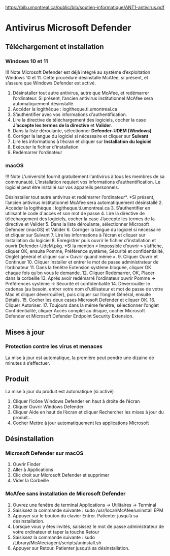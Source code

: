 https://bib.umontreal.ca/public/bib/soutien-informatique/ANT1-antivirus.pdf

# Antivirus Microsoft Defender

## Téléchargement et installation

### Windows 10 et 11

!!! Note
    Microsoft Defender est déjà intégré au système d’exploitation Windows 10 et 11. Cette procédure désinstalle McAfee, si présent, et s’assure que Windows Defender est activé.

1. Désinstaller tout autre antivirus, autre que McAfee, et redémarrer l’ordinateur. Si présent, l’ancien antivirus institutionnel McAfee sera automatiquement désinstallé.
2. Accéder la logithèque : logitheque.ti.umontreal.ca
3. S’authentifier avec vos informations d'authentification.
4. Lire la directive de téléchargement des logiciels,
cocher la case **J’accepte les termes de la directive** et **Valider**.
5. Dans la liste déroulante, sélectionner **Defender-UDEM (Windows)**
6. Corriger la langue du logiciel si nécessaire et cliquer sur **Suivant**
7. Lire les informations à l’écran et cliquer sur **Installation du logiciel**
8. Exécuter le fichier d'installation
9. Redémarrer l’ordinateur

### macOS

!!! Note
    L’université fournit gratuitement l'antivirus à tous les membres de sa communauté. L’installation requiert vos informations d'authentification. Le logiciel peut être installé sur vos appareils personnels.

Désinstaller tout autre antivirus et redémarrer l’ordinateur*.
*Si présent, l’ancien antivirus institutionnel McAfee sera automatiquement désinstallé
2. Accéder la logithèque : logitheque.ti.umontreal.ca
3. S’authentifier en utilisant le code d'accès et son mot de passe
4. Lire la directive de téléchargement des logiciels,
cocher la case J’accepte les termes de la directive et Valider
5. Dans la liste déroulante, sélectionner Microsoft Defender (macOS) et Valider
6. Corriger la langue du logiciel si nécessaire et cliquer sur Suivant
7. Lire les informations à l’écran et cliquer sur Installation du logiciel
8. Enregistrer puis ouvrir le fichier d'installation et ouvrir Defender-UdeM.pkg.
*Si la mention « Impossible d’ouvrir » s’affiche, cliquer OK, ensuite Pomme, Préférence système, Sécurité et confidentialité,
Onglet général et cliquer sur « Ouvrir quand même ».
9. Cliquer Ouvrir et Continuer
10. Cliquer Installer et entrer le mot de passe administrateur de l’ordinateur
11. Dans la fenêtre Extension système bloquée, cliquer OK chaque fois qu’on vous le demande.
12. Cliquer Redémarrer, OK, Placer dans la corbeille
13. Après avoir redémarré l’ordinateur ouvrir Pomme → Préférences système → Sécurité et confidentialité
14. Déverrouiller le cadenas (au besoin, entrer votre nom d'utilisateur et mot de passe de votre Mac et cliquer déverrouiller), puis
cliquer sur l’onglet Général, ensuite Détails.
15. Cocher les deux cases Microsoft Defender et cliquer OK.
16. Cliquer Autoriser.
17. Toujours dans la même fenêtre, sélectionner l’onglet Confidentialité, cliquer Accès complet au disque, cocher Microsoft Defender et Microsoft Defender Endpoint Security Extension.

## Mises à jour

### Protection contre les virus et menaces

La mise à jour est automatique, la première peut pendre une dizaine de minutes à s’effectuer.

## Produit

La mise à jour du produit est automatique (si activé)
1. Cliquer l’icône Windows Defender en haut à droite de l’écran
2. Cliquer Ouvrir Windows Defender
3. Cliquer Aide en haut de l’écran et cliquer Rechercher les mises à jour du produit…
4. Cocher Mettre à jour automatiquement les applications Microsoft

## Désinstallation

### Microsoft Defender sur macOS

1. Ouvrir Finder
2. Aller à Applications
3. Clic droit sur Microsoft Defender et supprimer
4. Vider la Corbeille

### McAfee sans installation de Microsoft Defender

1. Ouvrez une fenêtre de terminal Applications → Utilitaires → Terminal
2. Saisissez la commande suivante : sudo /usr/local/McAfee/uninstall EPM
3. Appuyer sur le bouton du clavier Entrer. Patienter jusqu’à sa désinstallation.
4. Lorsque vous y êtes invités, saisissez le mot de passe administrateur de votre ordinateur et taper la touche Retour
5. Saisissez la commande suivante : sudo /Library/McAfee/agent/scripts/uninstall.sh
6. Appuyer sur Retour. Patienter jusqu’à sa désinstallation.

